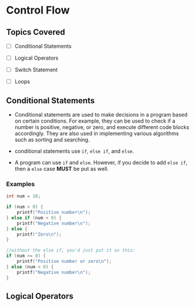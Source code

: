 # Control Flow

## Topics Covered
- [ ] Conditional Statements
- [ ] Logical Operators
- [ ] Switch Statement
- [ ] Loops


## Conditional Statements
- Conditional statements are used to make decisions in a program based on certain conditions. For example, they can be used to check if a number is positive, negative, or zero, and execute different code blocks accordingly. They are also used in implementing various algorithms such as sorting and searching.

- conditional statements use `if`, `else if`, and `else`.
- A program can use `if` and `else`. However, if you decide to add `else if`, then a `else` case <strong>MUST</strong> be put as well.

### Examples
```C
int num = 10;

if (num > 0) {
    printf("Positive number\n");
} else if (num < 0) {
    printf("Negative number\n");
} else {
    printf("Zero\n");
}

//without the else if, you'd just put it as this:
if (num >= 0) {
    printf("Positive number or zero\n");
} else (num < 0) {
    printf("Negative number\n");
}
```

## Logical Operators
